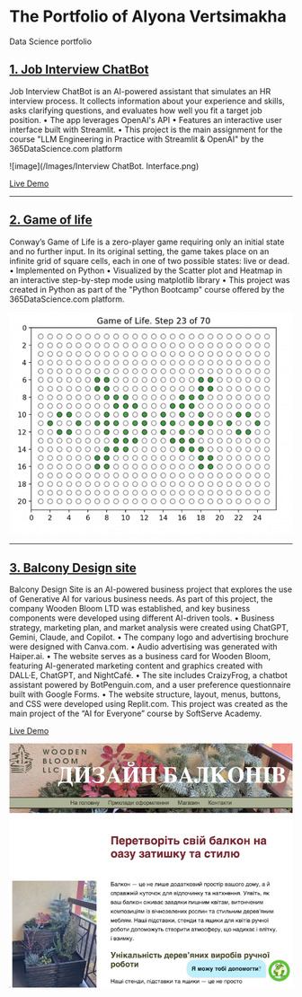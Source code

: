 # The Portfolio of Alyona Vertsimakha
Data Science portfolio 

## [1. Job Interview ChatBot](https://github.com/alendina/JobIntrview_Bot_GPT)
Job Interview ChatBot is an AI-powered assistant that simulates an HR interview process. It collects information about your experience and skills, asks clarifying questions, and evaluates how well you fit a target job position. 
•	The app leverages OpenAI's API
•	Features an interactive user interface built with Streamlit.
•	This project is the main assignment for the course "LLM Engineering in Practice with Streamlit & OpenAI" by the 365DataScience.com platform

![image](/Images/Interview ChatBot. Interface.png)

[Live Demo](https://jobintrviewbotgpt-alendina.streamlit.app)

---


## [2. Game of life](https://github.com/alendina/Game_of_life)
Conway’s Game of Life is a zero-player game requiring only an initial state and no further input. In its original setting, the game takes place on an infinite grid of square cells, each in one of two possible states: live or dead. 
•	Implemented on Python 
•	Visualized by the Scatter plot and Heatmap in an interactive step-by-step mode using matplotlib library 
•	This project was created in Python as part of the "Python Bootcamp" course offered by the 365DataScience.com platform.

![image](./Images/Game%20of%20Line.%20Scatter%20Plot.png)

---


## [3. Balcony Design site](https://github.com/alendina/alendina.github.io)
Balcony Design Site is an AI-powered business project that explores the use of Generative AI for various business needs. As part of this project, the company Wooden Bloom LTD was established, and key business components were developed using different AI-driven tools.
•	Business strategy, marketing plan, and market analysis were created using ChatGPT, Gemini, Claude, and Copilot.
•	The company logo and advertising brochure were designed with Canva.com.
•	Audio advertising was generated with Haiper.ai.
•	The website serves as a business card for Wooden Bloom, featuring AI-generated marketing content and graphics created with DALL·E, ChatGPT, and NightCafé.
•	The site includes CraizyFrog, a chatbot assistant powered by BotPenguin.com, and a user preference questionnaire built with Google Forms.
•	The website structure, layout, menus, buttons, and CSS were developed using Replit.com.
This project was created as the main project of the “AI for Everyone” course by SoftServe Academy.

[Live Demo](https://alendina.github.io/index.html)

![image](/Images/Wooden%20Bloom.%20Site.png)


